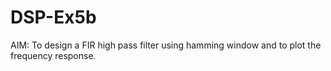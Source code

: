 # DSP-Ex5b
AIM:  To design a FIR high pass filter using hamming window and to plot the  frequency response.
